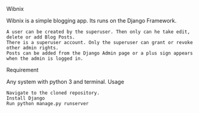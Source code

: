 Wibnix

Wibnix is a simple blogging app. Its runs on the Django Framework.

    A user can be created by the superuser. Then only can he take edit, delete or add Blog Posts.
    There is a superuser account. Only the superuser can grant or revoke other admin rights.
    Posts can be added from the Django Admin page or a plus sign appears when the admin is logged in.

Requirement

Any system with python 3 and terminal.
Usage

    Navigate to the cloned repository.
    Install Django
    Run python manage.py runserver

